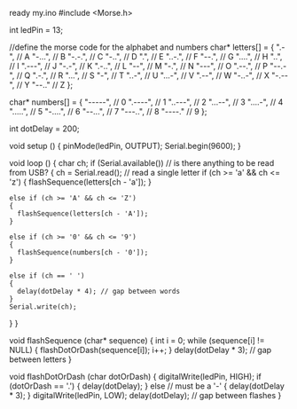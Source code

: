 ready my.ino
#include <Morse.h>

int ledPin = 13;
 
//define the morse code for the alphabet and numbers
char* letters[] = {
      ".-",     // A
      "-...",   // B
      "-.-.",   // C
      "-..",    // D
      ".",      // E
      "..-.",   // F
      "--.",    // G
      "....",   // H
      "..",     // I
      ".---",   // J
      "-.-",    // K
      ".-..",   // L
      "--",     // M
      "-.",     // N
      "---",    // O
      ".--.",   // P
      "--.-",   // Q
      ".-.",    // R
      "...",    // S
      "-",      // T
      "..-",    // U
      "...-",   // V
      ".--",    // W
      "-..-",   // X
      "-.--",   // Y
      "--.."    // Z
};

char* numbers[] = {
      "-----",   // 0
      ".----",   // 1
      "..---",   // 2
      "...--",   // 3
      "....-",   // 4
      ".....",   // 5
      "-....",   // 6
      "--...",   // 7
      "---..",   // 8
      "----."    // 9
};
 
int dotDelay = 200;
 
void setup () {
  pinMode(ledPin, OUTPUT);
  Serial.begin(9600);
}
 
void loop () {
  char ch;
  if (Serial.available()) // is there anything to be read from USB?
  {
    ch = Serial.read(); // read a single letter
    if (ch >= 'a' && ch <= 'z')
    {
      flashSequence(letters[ch - 'a']);
    }
     
    else if (ch >= 'A' && ch <= 'Z')
    {
      flashSequence(letters[ch - 'A']);
    }
     
    else if (ch >= '0' && ch <= '9')
    {
      flashSequence(numbers[ch - '0']);
    }
     
    else if (ch == ' ')
    {
      delay(dotDelay * 4); // gap between words
    }
    Serial.write(ch);
  }
}
 
void flashSequence (char* sequence) {
  int i = 0;
  while (sequence[i] != NULL)
  {
    flashDotOrDash(sequence[i]);
    i++;
  }
  delay(dotDelay * 3); // gap between letters
}
 
void flashDotOrDash (char dotOrDash) {
  digitalWrite(ledPin, HIGH);
  if (dotOrDash == '.')
  {
    delay(dotDelay);
  }
  else // must be a '-'
  {
    delay(dotDelay * 3);
  }
  digitalWrite(ledPin, LOW);
  delay(dotDelay); // gap between flashes
}
